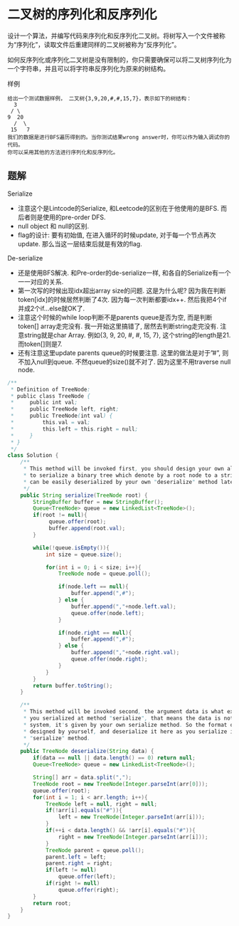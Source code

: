 # 二叉树的序列化和反序列化

设计一个算法，并编写代码来序列化和反序列化二叉树。将树写入一个文件被称为“序列化”，读取文件后重建同样的二叉树被称为“反序列化”。

如何反序列化或序列化二叉树是没有限制的，你只需要确保可以将二叉树序列化为一个字符串，并且可以将字符串反序列化为原来的树结构。

样例

    给出一个测试数据样例， 二叉树{3,9,20,#,#,15,7}，表示如下的树结构：
      3
     / \
    9  20
      /  \
     15   7
    我们的数据是进行BFS遍历得到的。当你测试结果wrong answer时，你可以作为输入调试你的代码。
    你可以采用其他的方法进行序列化和反序列化。

## 题解

Serialize

+ 注意这个是Lintcode的Serialize, 和Leetcode的区别在于他使用的是BFS. 而后者则是使用的pre-order DFS.
+ null object 和 null的区别.
+ flag的设计: 要有初始值, 在进入循环的时候update, 对于每一个节点再次update. 那么当这一层结束后就是有效的flag.

De-serialize

+ 还是使用BFS解决. 和Pre-order的de-serialize一样, 和各自的Serialize有一个一一对应的关系.
+ 第一次写的时候出现idx超出array size的问题. 这是为什么呢? 因为我在判断token[idx]的时候居然判断了4次. 因为每一次判断都要idx++. 然后我把4个if并成2个if…else就OK了.
+ 注意这个时候的while loop判断不是parents queue是否为空, 而是判断token[] array走完没有. 我一开始这里搞错了, 居然去判断string走完没有. 注意string就是char Array. 例如{3, 9, 20, #, #, 15, 7}, 这个string的length是21. 而token[]则是7.
+ 还有注意这里update parents queue的时候要注意. 这里的做法是对于”#”, 则不加入null到queue. 不然queue的size()就不对了. 因为这里不用traverse null node.

```java
/**
 * Definition of TreeNode:
 * public class TreeNode {
 *     public int val;
 *     public TreeNode left, right;
 *     public TreeNode(int val) {
 *         this.val = val;
 *         this.left = this.right = null;
 *     }
 * }
 */
class Solution {
    /**
     * This method will be invoked first, you should design your own algorithm
     * to serialize a binary tree which denote by a root node to a string which
     * can be easily deserialized by your own "deserialize" method later.
     */
    public String serialize(TreeNode root) {
        StringBuffer buffer = new StringBuffer();
        Queue<TreeNode> queue = new LinkedList<TreeNode>();
        if(root != null){
             queue.offer(root);
             buffer.append(root.val);
        }

        while(!queue.isEmpty()){
            int size = queue.size();

            for(int i = 0; i < size; i++){
                TreeNode node = queue.poll();

                if(node.left == null){
                    buffer.append(",#");
                } else {
                    buffer.append(","+node.left.val);
                    queue.offer(node.left);
                }

                if(node.right == null){
                    buffer.append(",#");
                } else {
                    buffer.append(","+node.right.val);
                    queue.offer(node.right);
                }
            }
        }
        return buffer.toString();
    }

    /**
     * This method will be invoked second, the argument data is what exactly
     * you serialized at method "serialize", that means the data is not given by
     * system, it's given by your own serialize method. So the format of data is
     * designed by yourself, and deserialize it here as you serialize it in
     * "serialize" method.
     */
    public TreeNode deserialize(String data) {
        if(data == null || data.length() == 0) return null;
        Queue<TreeNode> queue = new LinkedList<TreeNode>();

        String[] arr = data.split(",");
        TreeNode root = new TreeNode(Integer.parseInt(arr[0]));
        queue.offer(root);
        for(int i = 1; i < arr.length; i++){
            TreeNode left = null, right = null;
            if(!arr[i].equals("#")){
                left = new TreeNode(Integer.parseInt(arr[i]));
            }
            if(++i < data.length() && !arr[i].equals("#")){
                right = new TreeNode(Integer.parseInt(arr[i]));
            }
            TreeNode parent = queue.poll();
            parent.left = left;
            parent.right = right;
            if(left != null)
                queue.offer(left);
            if(right != null)
                queue.offer(right);
        }
        return root;
    }
}


```